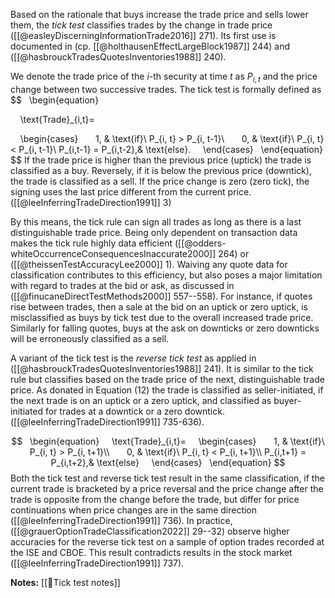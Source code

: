 Based on the rationale that buys increase the trade price and sells lower them, the *tick test* classifies trades by the change in trade price ([[@easleyDiscerningInformationTrade2016]] 271). Its first use is documented in (cp. [[@holthausenEffectLargeBlock1987]] 244) and ([[@hasbrouckTradesQuotesInventories1988]] 240). 

We denote the trade price of the $i$-th security at time $t$ as $P_{i,t}$ and the price change between two successive trades. The tick test is formally defined as $$
  \begin{equation}

    \text{Trade}_{i,t}=

    \begin{cases}
      1, & \text{if}\ P_{i, t} > P_{i, t-1}\\
      0, & \text{if}\ P_{i, t} < P_{i, t-1}\\
	  P_{i,t-1} = P_{i,t-2},& \text{else}.
    \end{cases}
  \end{equation}
$$
If the trade price is higher than the previous price (uptick) the trade is classified as a buy. Reversely, if it is below the previous price (downtick), the trade is classified as a sell. If the price change is zero (zero tick), the signing uses the last price different from the current price. ([[@leeInferringTradeDirection1991]] 3)

By this means, the tick rule can sign all trades as long as there is a last distinguishable trade price. Being only dependent on transaction data makes the tick rule highly data efficient ([[@odders-whiteOccurrenceConsequencesInaccurate2000]] 264) or ([[@theissenTestAccuracyLee2000]] 1). Waiving any quote data for classification contributes to this efficiency, but also poses a major limitation with regard to trades at the bid or ask, as discussed in ([[@finucaneDirectTestMethods2000]] 557--558). For instance, if quotes rise between trades, then a sale at the bid on an uptick or zero uptick, is misclassified as buys by tick test due to the overall increased trade price. Similarly for falling quotes, buys at the ask on downticks or zero downticks will be erroneously classified as a sell. 

A variant of the tick test is the *reverse tick test* as applied in ([[@hasbrouckTradesQuotesInventories1988]] 241). It is similar to the tick rule but classifies based on the trade price of the next, distinguishable trade price. As donated in Equation $(12)$ the trade is classified as seller-initiated, if the next trade is on an uptick or a zero uptick, and classified as buyer-initiated for trades at a downtick or a zero downtick. ([[@leeInferringTradeDirection1991]] 735-636).

$$
  \begin{equation}
    \text{Trade}_{i,t}=
    \begin{cases}
      1, & \text{if}\ P_{i, t} > P_{i, t+1}\\
      0, & \text{if}\ P_{i, t} < P_{i, t+1}\\
	  P_{i,t+1} = P_{i,t+2},& \text{else}
    \end{cases}
  \end{equation}
$$
Both the tick test and reverse tick test result in the same classification, if the current trade is bracketed by a price reversal and the price change after the trade is opposite from the change before the trade, but differ for price continuations when price changes are in the same direction ([[@leeInferringTradeDirection1991]] 736). In practice, ([[@grauerOptionTradeClassification2022]] 29--32) observe higher accuracies for the reverse tick test on a sample of option trades recorded at the ISE and CBOE. This result contradicts results in the stock market ([[@leeInferringTradeDirection1991]] 737). 

**Notes:**
[[🔢Tick test notes]]